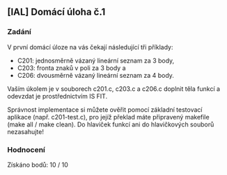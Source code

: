 ## [IAL] Domácí úloha č.1 

### Zadání

V první domácí úloze na vás čekají následující tři příklady:
- C201: jednosměrně vázaný lineární seznam za 3 body,
- C203: fronta znaků v poli za 3 body a
- C206: dvousměrně vázaný lineární seznam za 4 body.

Vaším úkolem je v souborech c201.c, c203.c a c206.c doplnit těla funkcí a odevzdat je prostřednictvím IS FIT.

Správnost implementace si můžete ověřit pomocí základní testovací aplikace (např. c201-test.c), pro jejíž překlad máte připravený makefile (make all / make clean). Do hlaviček funkcí ani do hlavičkových souborů nezasahujte!


### Hodnocení 

Získáno bodů: 10 / 10
